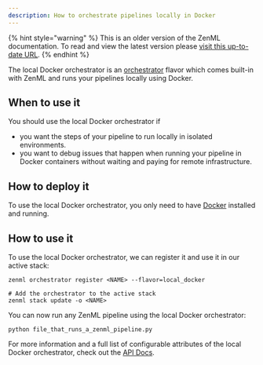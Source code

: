 ```yaml
---
description: How to orchestrate pipelines locally in Docker
---
```


{% hint style="warning" %}
This is an older version of the ZenML documentation. To read and view the latest version please [visit this up-to-date URL](https://docs.zenml.io).
{% endhint %}


The local Docker orchestrator is an [orchestrator](./orchestrators.md) flavor which comes built-in with 
ZenML and runs your pipelines locally using Docker.

## When to use it

You should use the local Docker orchestrator if
* you want the steps of your pipeline to run locally in isolated environments.
* you want to debug issues that happen when running your pipeline in Docker containers without
waiting and paying for remote infrastructure.

## How to deploy it

To use the local Docker orchestrator, you only need to have [Docker](https://www.docker.com/) installed and running.

## How to use it

To use the local Docker orchestrator, we can register it and use it in our active stack:
```shell
zenml orchestrator register <NAME> --flavor=local_docker

# Add the orchestrator to the active stack
zenml stack update -o <NAME>
```

You can now run any ZenML pipeline using the local Docker orchestrator:
```shell
python file_that_runs_a_zenml_pipeline.py
```

For more information and a full list of configurable attributes of the local Docker orchestrator, check out the 
[API Docs](https://apidocs.zenml.io/latest/api_docs/orchestrators/#zenml.orchestrators.local_docker.local_docker_orchestrator.LocalDockerOrchestrator).
